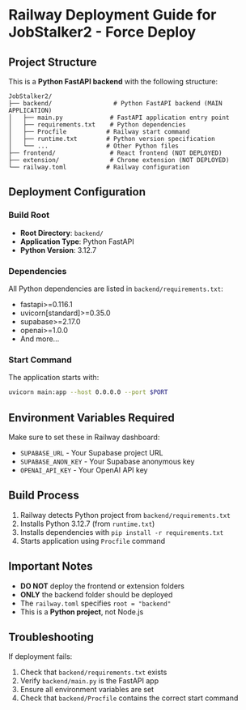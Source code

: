 # Railway Deployment Guide for JobStalker2 - Force Deploy

## Project Structure
This is a **Python FastAPI backend** with the following structure:

```
JobStalker2/
├── backend/                 # Python FastAPI backend (MAIN APPLICATION)
│   ├── main.py             # FastAPI application entry point
│   ├── requirements.txt    # Python dependencies
│   ├── Procfile           # Railway start command
│   ├── runtime.txt        # Python version specification
│   └── ...                # Other Python files
├── frontend/               # React frontend (NOT DEPLOYED)
├── extension/              # Chrome extension (NOT DEPLOYED)
└── railway.toml           # Railway configuration
```

## Deployment Configuration

### Build Root
- **Root Directory**: `backend/`
- **Application Type**: Python FastAPI
- **Python Version**: 3.12.7

### Dependencies
All Python dependencies are listed in `backend/requirements.txt`:
- fastapi>=0.116.1
- uvicorn[standard]>=0.35.0
- supabase>=2.17.0
- openai>=1.0.0
- And more...

### Start Command
The application starts with:
```bash
uvicorn main:app --host 0.0.0.0 --port $PORT
```

## Environment Variables Required
Make sure to set these in Railway dashboard:
- `SUPABASE_URL` - Your Supabase project URL
- `SUPABASE_ANON_KEY` - Your Supabase anonymous key
- `OPENAI_API_KEY` - Your OpenAI API key

## Build Process
1. Railway detects Python project from `backend/requirements.txt`
2. Installs Python 3.12.7 (from `runtime.txt`)
3. Installs dependencies with `pip install -r requirements.txt`
4. Starts application using `Procfile` command

## Important Notes
- **DO NOT** deploy the frontend or extension folders
- **ONLY** the backend folder should be deployed
- The `railway.toml` specifies `root = "backend"`
- This is a **Python project**, not Node.js

## Troubleshooting
If deployment fails:
1. Check that `backend/requirements.txt` exists
2. Verify `backend/main.py` is the FastAPI app
3. Ensure all environment variables are set
4. Check that `backend/Procfile` contains the correct start command

